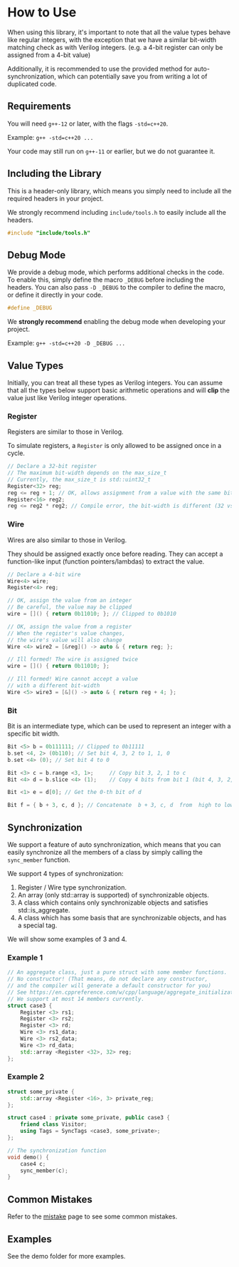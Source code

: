 # How to Use

When using this library, it's important to note that all the value types behave like regular integers, with the exception that we have a similar bit-width matching check as with Verilog integers.
(e.g. a 4-bit register can only be assigned from a 4-bit value)

Additionally, it is recommended to use the provided method for auto-synchronization, which can potentially save you from writing a lot of duplicated code.

## Requirements

You will need `g++-12` or later, with the flags `-std=c++20`.

Example: `g++ -std=c++20 ...`

Your code may still run on `g++-11` or earlier, but we do not guarantee it.

## Including the Library

This is a header-only library, which means you simply need to include all the required headers in your project.

We strongly recommend including `include/tools.h` to easily include all the headers.

```cpp
#include "include/tools.h"
```

## Debug Mode

We provide a debug mode, which performs additional checks in the code. To enable this, simply define the macro `_DEBUG` before including the headers.
You can also pass `-D _DEBUG` to the compiler to define the macro, or define it directly in your code.

```cpp
#define _DEBUG
```

We **strongly recommend** enabling the debug mode when developing your project.

Example: `g++ -std=c++20 -D _DEBUG ...`

## Value Types

Initially, you can treat all these types as Verilog integers.
You can assume that all the types below support basic arithmetic operations and will **clip** the value just like Verilog integer operations.

### Register

Registers are similar to those in Verilog.

To simulate registers, a `Register` is only allowed to be assigned once in a cycle.

```cpp
// Declare a 32-bit register
// The maximum bit-width depends on the max_size_t
// Currently, the max_size_t is std::uint32_t
Register<32> reg;
reg <= reg + 1; // OK, allows assignment from a value with the same bit-width
Register<16> reg2;
reg <= reg2 * reg2; // Compile error, the bit-width is different (32 vs 16)
```

### Wire

Wires are also similar to those in Verilog.

They should be assigned exactly once before reading.
They can accept a function-like input (function pointers/lambdas) to extract the value.

```cpp
// Declare a 4-bit wire
Wire<4> wire;
Register<4> reg;

// OK, assign the value from an integer
// Be careful, the value may be clipped
wire = []() { return 0b11010; }; // Clipped to 0b1010

// OK, assign the value from a register
// When the register's value changes,
// the wire's value will also change
Wire <4> wire2 = [&reg]() -> auto & { return reg; };

// Ill formed! The wire is assigned twice
wire = []() { return 0b11010; };

// Ill formed! Wire cannot accept a value
// with a different bit-width
Wire <5> wire3 = [&]() -> auto & { return reg + 4; };
```

### Bit

Bit is an intermediate type, which can be used to represent an integer with a specific bit width.

```cpp
Bit <5> b = 0b111111; // Clipped to 0b11111
b.set <4, 2> (0b110); // Set bit 4, 3, 2 to 1, 1, 0
b.set <4> (0); // Set bit 4 to 0

Bit <3> c = b.range <3, 1>;     // Copy bit 3, 2, 1 to c
Bit <4> d = b.slice <4> (1);    // Copy 4 bits from bit 1 (bit 4, 3, 2, 1) to d

Bit <1> e = d[0]; // Get the 0-th bit of d

Bit f = { b + 3, c, d }; // Concatenate  b + 3, c, d  from  high to low
```

## Synchronization

We support a feature of auto synchronization, which means that you can easily synchronize all the members of a class by simply calling the `sync_member` function.

We support 4 types of synchronization:

1. Register / Wire type synchronization.
2. An array (only std::array is supported) of synchronizable objects.
3. A class which contains only synchronizable objects and satisfies std::is_aggregate.
4. A class which has some basis that are synchronizable objects, and has a special tag.

We will show some examples of 3 and 4.

### Example 1

```cpp
// An aggregate class, just a pure struct with some member functions.
// No constructor! (That means, do not declare any constructor,
// and the compiler will generate a default constructor for you)
// See https://en.cppreference.com/w/cpp/language/aggregate_initialization
// We support at most 14 members currently.
struct case3 {
    Register <3> rs1;
    Register <3> rs2;
    Register <3> rd;
    Wire <3> rs1_data;
    Wire <3> rs2_data;
    Wire <3> rd_data;
    std::array <Register <32>, 32> reg;
};
```

### Example 2

```cpp
struct some_private {
    std::array <Register <16>, 3> private_reg;
};

struct case4 : private some_private, public case3 {
    friend class Visitor;
    using Tags = SyncTags <case3, some_private>;
};

// The synchronization function
void demo() {
    case4 c;
    sync_member(c);
}
```

## Common Mistakes

Refer to the [mistake](mistake.md) page to see some common mistakes.

## Examples

See the demo folder for more examples.
